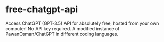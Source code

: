 # free-chatgpt-api
Access ChatGPT (GPT-3.5) API for absolutely free, hosted from your own computer! No API key required. A modified instance of PawanOsman/ChatGPT in different coding languages.
